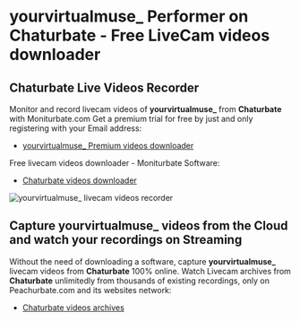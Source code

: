 # yourvirtualmuse_ Performer on Chaturbate - Free LiveCam videos downloader

## Chaturbate Live Videos Recorder

Monitor and record livecam videos of **yourvirtualmuse_** from **Chaturbate** with Moniturbate.com
Get a premium trial for free by just and only registering with your Email address:
* [yourvirtualmuse_ Premium videos downloader](https://moniturbate.com/request-demo-licence-key.html)

Free livecam videos downloader - Moniturbate Software:
* [Chaturbate videos downloader](https://moniturbate.com/moniturbate-download-software.html)

![yourvirtualmuse_ livecam videos recorder](https://peachurnet.com/templates/moniturbate-software.png)


## Capture yourvirtualmuse_ videos from the Cloud and watch your recordings on Streaming

Without the need of downloading a software, capture **yourvirtualmuse_** livecam videos from **Chaturbate** 100% online.
Watch Livecam archives from **Chaturbate** unlimitedly from thousands of existing recordings, only on Peachurbate.com and its websites network:
* [Chaturbate videos archives](https://peachurnet.com/)